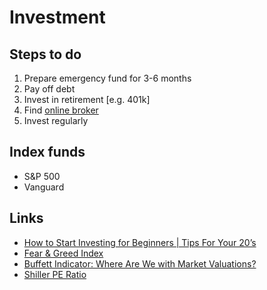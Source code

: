 # Investment
## Steps to do
1. Prepare emergency fund for 3-6 months
2. Pay off debt
3. Invest in retirement [e.g. 401k]
4. Find [online broker](online-brokers.md)
5. Invest regularly

## Index funds
* S&P 500
* Vanguard

## Links
* [How to Start Investing for Beginners | Tips For Your 20’s](https://youtu.be/u4Adtp04JxI)
* [Fear & Greed Index](https://edition.cnn.com/markets/fear-and-greed)
* [Buffett Indicator: Where Are We with Market Valuations?](https://www.gurufocus.com/stock-market-valuations.php)
* [Shiller PE Ratio](https://www.multpl.com/shiller-pe)